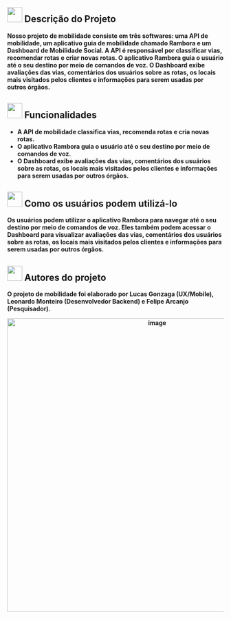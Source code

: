 ##  <img src="https://media.giphy.com/media/iY8CRBdQXODJSCERIr/giphy.gif" width="35"><b> Descrição do Projeto
Nosso projeto de mobilidade consiste em três softwares: uma API de mobilidade, um aplicativo guia de mobilidade chamado Rambora e um Dashboard de Mobilidade Social. A API é responsável por classificar vias, recomendar rotas e criar novas rotas. O aplicativo Rambora guia o usuário até o seu destino por meio de comandos de voz. O Dashboard exibe avaliações das vias, comentários dos usuários sobre as rotas, os locais mais visitados pelos clientes e informações para serem usadas por outros órgãos.

##  <img src="https://media.giphy.com/media/iY8CRBdQXODJSCERIr/giphy.gif" width="35"><b> Funcionalidades
- A API de mobilidade classifica vias, recomenda rotas e cria novas rotas.
- O aplicativo Rambora guia o usuário até o seu destino por meio de comandos de voz.
- O Dashboard exibe avaliações das vias, comentários dos usuários sobre as rotas, os locais mais visitados pelos clientes e informações para serem usadas por outros órgãos.

##  <img src="https://media.giphy.com/media/iY8CRBdQXODJSCERIr/giphy.gif" width="35"><b> Como os usuários podem utilizá-lo
Os usuários podem utilizar o aplicativo Rambora para navegar até o seu destino por meio de comandos de voz. Eles também podem acessar o Dashboard para visualizar avaliações das vias, comentários dos usuários sobre as rotas, os locais mais visitados pelos clientes e informações para serem usadas por outros órgãos.

##  <img src="https://media.giphy.com/media/iY8CRBdQXODJSCERIr/giphy.gif" width="35"><b> Autores do projeto
O projeto de mobilidade foi elaborado por Lucas Gonzaga (UX/Mobile), Leonardo Monteiro (Desenvolvedor Backend) e Felipe Arcanjo (Pesquisador).

<div align="center"><img width="682" alt="image" src="https://github.com/lucasg-07/rambora_app/assets/110874265/dcb5d1fa-db8c-49ad-806c-0babbd410474">
</div>


